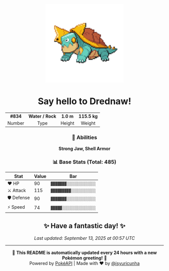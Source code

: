 <div align="center">

<img src="https://raw.githubusercontent.com/PokeAPI/sprites/master/sprites/pokemon/834.png" width="250" height="250" alt="Drednaw">

# Say hello to **Drednaw**!

<table>
<tr>
<td align="center"><strong>#834</strong></td>
<td align="center"><strong>Water / Rock</strong></td>
<td align="center"><strong>1.0 m</strong></td>
<td align="center"><strong>115.5 kg</strong></td>
</tr>
<tr>
<td align="center">Number</td>
<td align="center">Type</td>
<td align="center">Height</td>
<td align="center">Weight</td>
</tr>
</table>

### 🎯 Abilities
**Strong Jaw, Shell Armor**

### 📊 Base Stats (Total: 485)

| Stat | Value | Bar |
|------|-------|-----|
| ❤️ HP | 90 | `▓▓▓▓▓▓▓░░░░░░░░░░░░░` |
| ⚔️ Attack | 115 | `▓▓▓▓▓▓▓▓▓░░░░░░░░░░░` |
| 🛡️ Defense | 90 | `▓▓▓▓▓▓▓░░░░░░░░░░░░░` |
| ⚡ Speed | 74 | `▓▓▓▓▓░░░░░░░░░░░░░░░` |

## ✨ Have a fantastic day! ✨

*Last updated: September 13, 2025 at 00:57 UTC*

---

🌟 **This README is automatically updated every 24 hours with a new Pokémon greeting!** 🌟<br>
Powered by [PokéAPI](https://pokeapi.co/) | Made with ❤️ by [@isyuricunha](https://github.com/isyuricunha)

</div>
